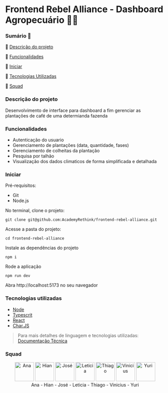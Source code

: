 # Frontend Rebel Alliance - Dashboard Agropecuário 👨‍🌾
### Sumário 📇
:small_blue_diamond: [Descrição do projeto](#descrição-do-projeto)

:small_blue_diamond: [Funcionalidades](#funcionalidades)

:small_blue_diamond: [Iniciar](#iniciar)

:small_blue_diamond: [Tecnologias Utilizadas](#tecnologias-utilizadas)

:small_blue_diamond: [Squad](#squad)


### Descrição do projeto 

Desenvolvimento de interface para dashboard a fim gerenciar as plantações de café de uma determianda fazenda

### Funcionalidades 

- Autenticação do usuario 
- Gerenciamento de plantações (data, quantidade, fases)
- Gerenciamento de colheitas da plantação
- Pesquisa por talhão
- Visualização dos dados climaticos de forma simplificada e detalhada

### Iniciar 

Pré-requisitos:
* Git
* Node.js

No terminal, clone o projeto:

```
git clone git@github.com:AcademyRethink/frontend-rebel-alliance.git
```

Acesse a pasta do projeto:

```
cd frontend-rebel-alliance
```

Instale as dependências do projeto

```
npm i 
```

Rode a aplicação 

```
npm run dev
```

Abra http://localhost:5173 no seu navegador 


### Tecnologias utilizadas 
- [Node](https://nodejs.org/en)
- [Typescrit](https://www.typescriptlang.org/)
- [React](https://react.dev/)
- [Char.JS](https://www.chartjs.org/)

>Para mais detalhes de linguagem e tecnologias utilizadas: [Documentação Técnica](https://docs.google.com/document/d/1Sriv2o5rSRV0hk43Ewk64vQ6elVtazbR/edit)

### Squad 

<div align="center">
  <img src="https://github.com/AcademyRethink/backend-rebel-alliance/assets/124922051/b21a6f5d-e441-46fd-bb56-fa9b848988dc" alt="Ana" width="60" height="60">
  <img src="https://github.com/AcademyRethink/backend-rebel-alliance/assets/124922051/81471041-776c-4802-973c-976f0f6bca63" alt="Hian" width="60" height="60">
  <img src="https://github.com/AcademyRethink/backend-rebel-alliance/assets/124922051/4b5c1a4c-3dda-48ae-b197-2b59437e5ed2" alt="José" width="60" height="60">
  <img src="https://github.com/AcademyRethink/backend-rebel-alliance/assets/124922051/850abc1b-b1ed-4f97-b6e3-366ac3465e0d" alt="Leticia" width="60" height="60">
  <img src="https://github.com/AcademyRethink/backend-rebel-alliance/assets/124922051/f001b245-3428-43f6-95ec-4b2fab6cd6c8" alt="Thiago" width="60" height="60">
  <img src="https://github.com/AcademyRethink/backend-rebel-alliance/assets/124922051/745b237d-4608-4b63-95a2-a7b2509f3e99" alt="Vinicius" width="60" height="60">
  <img src="https://github.com/AcademyRethink/backend-rebel-alliance/assets/124922051/974a6461-9c1f-4890-a324-d78090c28d72)" alt="Yuri" width="60" height="60">
</div>
<div align="center">
Ana - Hian - José - Leticia - Thiago - Vinicius - Yuri
</div>
